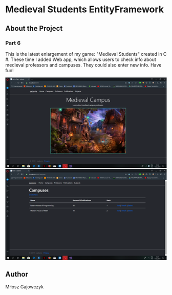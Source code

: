 # Medieval Students EntityFramework

## About the Project

### Part 6
This is the latest enlargement of my game: "Medieval Students" created in C #. 
These time I added Web app, which allows users to check info about medieval 
professors and campuses. They could also enter new info. Have fun! 

![Screenshot](screeny/s1.png)
![Screenshot](screeny/s2.png)

## Author
Miłosz Gajowczyk




